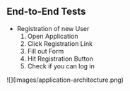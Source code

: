 ## End-to-End Tests

<div class="horizontal-2">
<div>

<ul>
 <li>Registration of new User
 
 <ol>
    <li>Open Application</li>
    <li>Click Registration Link</li>
    <li>Fill out Form</li>
    <li>Hit Registration Button</li>
    <li class="checkmark">Check if you can log in</li>
 </ol>
 
 </li>
</ul>
   </div>
   ![](images/application-architecture.png)
</div>
